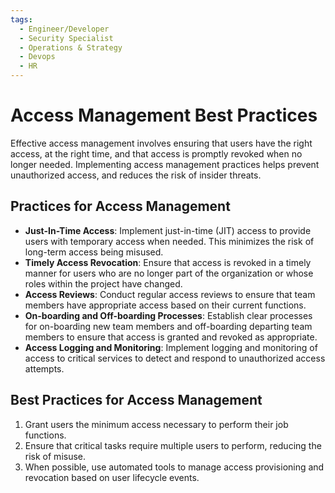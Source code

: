 ```yaml
---
tags:
  - Engineer/Developer
  - Security Specialist
  - Operations & Strategy
  - Devops
  - HR
---
```


# Access Management Best Practices

Effective access management involves ensuring that users have the right access, at the right time, and that access is promptly revoked when no longer needed. Implementing access management practices helps prevent unauthorized access, and reduces the risk of insider threats.

## Practices for Access Management

- **Just-In-Time Access**: Implement just-in-time (JIT) access to provide users with temporary access when needed. This minimizes the risk of long-term access being misused.
- **Timely Access Revocation**: Ensure that access is revoked in a timely manner for users who are no longer part of the organization or whose roles within the project have changed.
- **Access Reviews**: Conduct regular access reviews to ensure that team members have appropriate access based on their current functions.
- **On-boarding and Off-boarding Processes**: Establish clear processes for on-boarding new team members and off-boarding departing team members to ensure that access is granted and revoked as appropriate.
- **Access Logging and Monitoring**: Implement logging and monitoring of access to critical services to detect and respond to unauthorized access attempts.

## Best Practices for Access Management

1. Grant users the minimum access necessary to perform their job functions.
2. Ensure that critical tasks require multiple users to perform, reducing the risk of misuse.
3. When possible, use automated tools to manage access provisioning and revocation based on user lifecycle events.